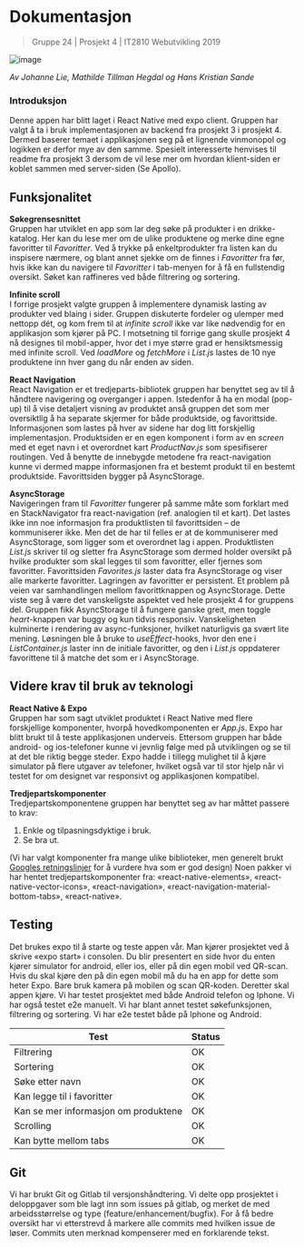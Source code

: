 # Dokumentasjon

> Gruppe 24 | Prosjekt 4 | IT2810 Webutvikling 2019

![image](https://user-images.githubusercontent.com/36053435/93022739-0c421b00-f5eb-11ea-8671-829f29f977e5.png)

_Av Johanne Lie, Mathilde Tillman Hegdal og Hans Kristian Sande_

### Introduksjon

Denne appen har blitt laget i React Native med expo client.
Gruppen har valgt å ta i bruk implementasjonen av backend fra prosjekt 3 i prosjekt 4. Dermed baserer temaet i applikasjonen seg på et lignende vinmonopol og logikken er derfor mye av den samme. Spesielt interesserte henvises til readme fra prosjekt 3 dersom de vil lese mer om hvordan klient-siden er koblet sammen med server-siden (Se Apollo).

## Funksjonalitet

**Søkegrensesnittet**\
Gruppen har utviklet en app som lar deg søke på produkter i en drikke-katalog. Her kan du lese mer om de ulike produktene og merke dine egne favoritter til _Favoritter_. Ved å trykke på enkeltprodukter fra listen kan du inspisere nærmere, og blant annet sjekke om de finnes i _Favoritter_ fra før, hvis ikke kan du navigere til _Favoritter_ i tab-menyen for å få en fullstendig oversikt. Søket kan raffineres ved både filtrering og sortering.

**Infinite scroll**\
I forrige prosjekt valgte gruppen å implementere dynamisk lasting av produkter ved blaing i sider. Gruppen diskuterte fordeler og ulemper med nettopp dét, og kom frem til at _infinite scroll_ ikke var like nødvendig for en applikasjon som kjører på PC. I motsetning til forrige gang skulle prosjekt 4 nå designes til mobil-apper, hvor det i mye større grad er hensiktsmessig med infinite scroll. Ved _loadMore_ og _fetchMore_ i _List.js_ lastes de 10 nye produktene inn hver gang du når enden av siden.

**React Navigation**\
React Navigation er et tredjeparts-bibliotek gruppen har benyttet seg av til å håndtere navigering og overganger i appen. Istedenfor å ha en modal (pop-up) til å vise detaljert visning av produktet anså gruppen det som mer oversiktlig å ha separate skjermer for både produktside, og favorittside. Informasjonen som lastes på hver av sidene har dog litt forskjellig implementasjon. Produktsiden er en egen komponent i form av en _screen_ med et eget navn i et overordnet kart _ProductNav.js_ som spesifiserer routingen. Ved å benytte de innebygde metodene fra react-navigation kunne vi dermed mappe informasjonen fra et bestemt produkt til en bestemt produktside. Favorittsiden bygger på AsyncStorage.

**AsyncStorage**\
Navigeringen fram til _Favoritter_ fungerer på samme måte som forklart med en StackNavigator fra react-navigation (ref. analogien til et kart). Det lastes ikke inn noe informasjon fra produktlisten til favorittsiden – de kommuniserer ikke. Men det de har til felles er at de kommuniserer med AsyncStorage, som ligger som et overordnet lag i appen. Produktlisten _List.js_ skriver til og sletter fra AsyncStorage som dermed holder oversikt på hvilke produkter som skal legges til som favoritter, eller fjernes som favoritter. Favorittsiden _Favorites.js_ laster data fra AsyncStorage og viser alle markerte favoritter. Lagringen av favoritter er persistent.
Et problem på veien var samhandlingen mellom favorittknappen og AsyncStorage. Dette viste seg å være det vanskeligste aspektet ved hele prosjekt 4 for gruppens del. Gruppen fikk AsyncStorage til å fungere ganske greit, men toggle _heart_-knappen var buggy og kun tidvis responsiv. Vanskeligheten kulminerte i rendering av async-funksjoner, hvilket naturligvis ga svært lite mening. Løsningen ble å bruke to _useEffect_-hooks, hvor den ene i _ListContainer.js_ laster inn de initiale favoritter, og den i _List.js_ oppdaterer favorittene til å matche det som er i AsyncStorage.

## Videre krav til bruk av teknologi

**React Native & Expo**\
Gruppen har som sagt utviklet produktet i React Native med flere forskjellige komponenter, hvorpå hovedkomponenten er _App.js_. Expo har blitt brukt til å teste applikasjonen underveis. Ettersom gruppen har både android- og ios-telefoner kunne vi jevnlig følge med på utviklingen og se til at det ble riktig begge steder. Expo hadde i tillegg mulighet til å kjøre simulator på flere utgaver av telefoner, hvilket også var til stor hjelp når vi testet for om designet var responsivt og applikasjonen kompatibel.

**Tredjepartskomponenter**\
Tredjepartskomponentene gruppen har benyttet seg av har måttet passere to krav:

1. Enkle og tilpasningsdyktige i bruk.
2. Se bra ut.

(Vi har valgt komponenter fra mange ulike biblioteker, men generelt brukt [Googles retningslinjer](https://material.io/design/iconography/product-icons.html#) for å vurdere hva som er god design)
Noen pakker vi har hentet tredjepartskomponenter fra: «react-native-elements», «react-native-vector-icons», «react-navigation», «react-navigation-material-bottom-tabs», «react-native».

## Testing

Det brukes expo til å starte og teste appen vår. Man kjører prosjektet ved å skrive «expo start» i consolen. Du blir presentert en side hvor du enten kjører simulator for android, eller ios, eller på din egen mobil ved QR-scan. Hvis du skal kjøre den på din egen mobil må du ha en app for dette som heter Expo. Bare bruk kamera på mobilen og scan QR-koden. Deretter skal appen kjøre.
Vi har testet prosjektet med både Android telefon og Iphone. Vi har også testet e2e manuelt. Vi har blant annet testet søkefunksjonen, filtrering og sortering. Vi har e2e testet både på Iphone og Android.

| Test                                 | Status |
| ------------------------------------ | ------ |
| Filtrering                           | OK     |
| Sortering                            | OK     |
| Søke etter navn                      | OK     |
| Kan legge til i favoritter           | OK     |
| Kan se mer informasjon om produktene | OK     |
| Scrolling                            | OK     |
| Kan bytte mellom tabs                | OK     |

## Git

Vi har brukt Git og Gitlab til versjonshåndtering. Vi delte opp prosjektet i deloppgaver som ble lagt inn som issues på gitlab, og merket de med arbeidsstørrelse og type (feature/enhancement/bugfix). For å få bedre oversikt har vi etterstrevd å markere alle commits med hvilken issue de løser. Commits uten merknad kompenserer med en forklarende tekst.